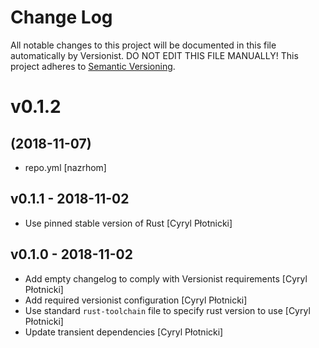 # Change Log

All notable changes to this project will be documented in this file
automatically by Versionist. DO NOT EDIT THIS FILE MANUALLY!
This project adheres to [Semantic Versioning](http://semver.org/).

# v0.1.2
## (2018-11-07)

* repo.yml [nazrhom]

## v0.1.1 - 2018-11-02

* Use pinned stable version of Rust [Cyryl Płotnicki]

## v0.1.0 - 2018-11-02

* Add empty changelog to comply with Versionist requirements [Cyryl Płotnicki]
* Add required versionist configuration [Cyryl Płotnicki]
* Use standard `rust-toolchain` file to specify rust version to use [Cyryl Płotnicki]
* Update transient dependencies [Cyryl Płotnicki]
